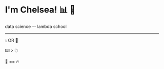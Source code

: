 # **I'm Chelsea!** :bar_chart: :microscope:  
data science -- lambda school
___

:droplet: OR :tea:  

:keyboard: > :computer_mouse:  

:snake: == :fire:  
